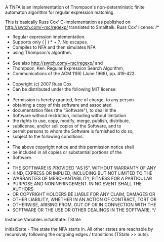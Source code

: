 A TNFA is an implementation of Thompson's non-deterministic finite automaton algorithm for regular expression matching.

This is basically Russ Cox' C-implementation as published on http://swtch.com/~rsc/regexp/ translated to Smalltalk.
Russ Cox' license:
/*
 * Regular expression implementation.
 * Supports only ( | ) * + ?.  No escapes.
 * Compiles to NFA and then simulates NFA
 * using Thompson's algorithm.
 *
 * See also http://swtch.com/~rsc/regexp/ and
 * Thompson, Ken.  Regular Expression Search Algorithm,
 * Communications of the ACM 11(6) (June 1968), pp. 419-422.
 *
 * Copyright (c) 2007 Russ Cox.
 * Can be distributed under the following MIT license:
 *
 * Permission is hereby granted, free of charge, to any person
 * obtaining a copy of this software and associated
 * documentation files (the "Software"), to deal in the
 * Software without restriction, including without limitation
 * the rights to use, copy, modify, merge, publish, distribute,
 * sublicense, and/or sell copies of the Software, and to
 * permit persons to whom the Software is furnished to do so,
 * subject to the following conditions:
 * 
 * The above copyright notice and this permission notice shall
 * be included in all copies or substantial portions of the
 * Software.
 * 
 * THE SOFTWARE IS PROVIDED "AS IS", WITHOUT WARRANTY OF ANY
 * KIND, EXPRESS OR IMPLIED, INCLUDING BUT NOT LIMITED TO THE
 * WARRANTIES OF MERCHANTABILITY, FITNESS FOR A PARTICULAR
 * PURPOSE AND NONINFRINGEMENT.  IN NO EVENT SHALL THE AUTHORS
 * OR COPYRIGHT HOLDERS BE LIABLE FOR ANY CLAIM, DAMAGES OR
 * OTHER LIABILITY, WHETHER IN AN ACTION OF CONTRACT, TORT OR
 * OTHERWISE, ARISING FROM, OUT OF OR IN CONNECTION WITH THE
 * SOFTWARE OR THE USE OR OTHER DEALINGS IN THE SOFTWARE.
 */
 

Instance Variables
	initialState:		TState

initialState
	- The state the NFA starts in. All other states are reachable by recursively following the outgoing edges / transitions (TState >> outs).
